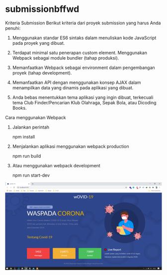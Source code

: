 # submissionbffwd
Kriteria Submission Berikut kriteria dari proyek submission yang harus Anda penuhi:  
1. Menggunakan standar ES6 sintaks dalam menuliskan kode JavaScript pada proyek yang dibuat. 

2. Terdapat minimal satu penerapan custom element. Menggunakan Webpack sebagai module bundler (tahap produksi). 

3. Memanfaatkan Webpack sebagai environment dalam pengembangan proyek (tahap development). 

4. Memanfaatkan API dengan menggunakan konsep AJAX dalam menampilkan data yang dinamis pada aplikasi yang dibuat. 

5. Anda bebas menentukkan tema aplikasi yang ingin dibuat, terkecuali tema Club Finder/Pencarian Klub Olahraga, Sepak Bola, atau Dicoding Books.

Cara menggunakan Webpack
1. Jalankan perintah

    npm install

 2. Menjalankan aplikasi menggunakan webpack production

    npm run build

 3. Atau menggunakan webpack development
 
    npm run start-dev

 ![alt text](https://raw.githubusercontent.com/yat98/wOVID-19/master/ss.png)
